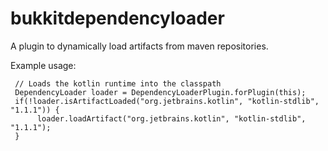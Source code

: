 # bukkitdependencyloader
A plugin to dynamically load artifacts from maven repositories.

Example usage:
 
     // Loads the kotlin runtime into the classpath
     DependencyLoader loader = DependencyLoaderPlugin.forPlugin(this);
     if(!loader.isArtifactLoaded("org.jetbrains.kotlin", "kotlin-stdlib", "1.1.1")) {
          loader.loadArtifact("org.jetbrains.kotlin", "kotlin-stdlib", "1.1.1");
     }
